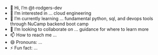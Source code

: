 - 👋 Hi, I’m @t-rodgers-dev
- 👀 I’m interested in ... cloud engineering 
- 🌱 I’m currently learning ... fundamental python, sql, and devops tools through NuCamp backend boot camp
- 💞️ I’m looking to collaborate on ... guidance for where to learn more
- 📫 How to reach me ...
- 😄 Pronouns: ...
- ⚡ Fun fact: ...

<!---
t-rodgers-dev/t-rodgers-dev is a ✨ special ✨ repository because its `README.md` (this file) appears on your GitHub profile.
You can click the Preview link to take a look at your changes.
--->
